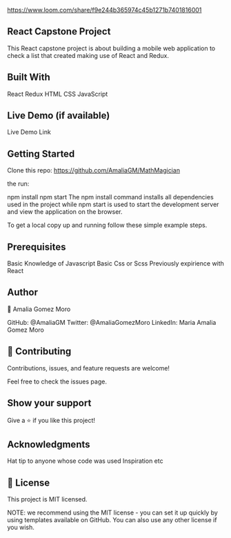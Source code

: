 https://www.loom.com/share/f9e244b365974c45b1271b7401816001
## React Capstone Project
This React capstone project is about building a mobile web application to check a list that created making use of React and Redux.

## Built With
React
Redux
HTML 
CSS 
JavaScript 

## Live Demo (if available)
Live Demo Link

## Getting Started
Clone this repo: https://github.com/AmaliaGM/MathMagician

the run:

npm install
npm start
The npm install command installs all dependencies used in the project while npm start is used to start the development server and view the application on the browser.

To get a local copy up and running follow these simple example steps.

## Prerequisites
Basic Knowledge of Javascript
Basic Css or Scss
Previously expirience with React

## Author
👤 Amalia Gomez Moro

GitHub: @AmaliaGM
Twitter: @AmaliaGomezMoro
LinkedIn: Maria Amalia Gomez Moro

## 🤝 Contributing
Contributions, issues, and feature requests are welcome!

Feel free to check the issues page.

## Show your support
Give a ⭐️ if you like this project!

## Acknowledgments
Hat tip to anyone whose code was used
Inspiration
etc
## 📝 License
This project is MIT licensed.

NOTE: we recommend using the MIT license - you can set it up quickly by using templates available on GitHub. You can also use any other license if you wish.
